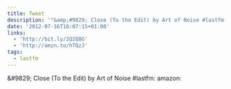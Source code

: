 ```yaml
---
title: Tweet
description: '"&amp;#9829; Close (To the Edit) by Art of Noise #lastfm:  amazon: "'
date: '2012-07-16T16:07:15+01:00'
links:
  - 'http://bit.ly/2Q2Q8G'
  - 'http://amzn.to/hTQzJ'
tags:
  - lastfm
---
```

&amp;#9829; Close (To the Edit) by Art of Noise #lastfm:  amazon: 

